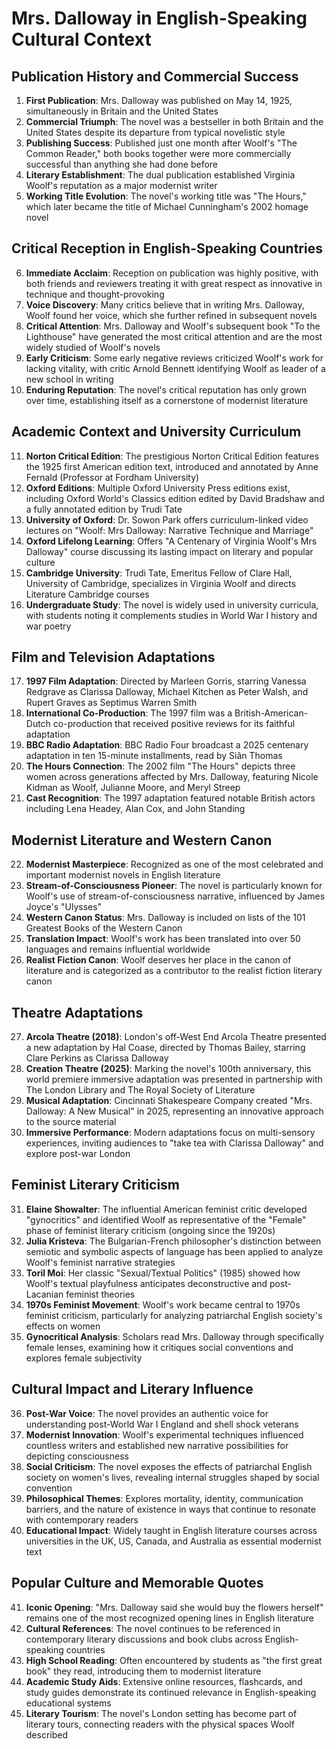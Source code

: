 # Mrs. Dalloway in English-Speaking Cultural Context

## Publication History and Commercial Success

1. **First Publication**: Mrs. Dalloway was published on May 14, 1925, simultaneously in Britain and the United States
2. **Commercial Triumph**: The novel was a bestseller in both Britain and the United States despite its departure from typical novelistic style
3. **Publishing Success**: Published just one month after Woolf's "The Common Reader," both books together were more commercially successful than anything she had done before
4. **Literary Establishment**: The dual publication established Virginia Woolf's reputation as a major modernist writer
5. **Working Title Evolution**: The novel's working title was "The Hours," which later became the title of Michael Cunningham's 2002 homage novel

## Critical Reception in English-Speaking Countries

6. **Immediate Acclaim**: Reception on publication was highly positive, with both friends and reviewers treating it with great respect as innovative in technique and thought-provoking
7. **Voice Discovery**: Many critics believe that in writing Mrs. Dalloway, Woolf found her voice, which she further refined in subsequent novels
8. **Critical Attention**: Mrs. Dalloway and Woolf's subsequent book "To the Lighthouse" have generated the most critical attention and are the most widely studied of Woolf's novels
9. **Early Criticism**: Some early negative reviews criticized Woolf's work for lacking vitality, with critic Arnold Bennett identifying Woolf as leader of a new school in writing
10. **Enduring Reputation**: The novel's critical reputation has only grown over time, establishing itself as a cornerstone of modernist literature

## Academic Context and University Curriculum

11. **Norton Critical Edition**: The prestigious Norton Critical Edition features the 1925 first American edition text, introduced and annotated by Anne Fernald (Professor at Fordham University)
12. **Oxford Editions**: Multiple Oxford University Press editions exist, including Oxford World's Classics edition edited by David Bradshaw and a fully annotated edition by Trudi Tate
13. **University of Oxford**: Dr. Sowon Park offers curriculum-linked video lectures on "Woolf: Mrs Dalloway: Narrative Technique and Marriage"
14. **Oxford Lifelong Learning**: Offers "A Centenary of Virginia Woolf's Mrs Dalloway" course discussing its lasting impact on literary and popular culture
15. **Cambridge University**: Trudi Tate, Emeritus Fellow of Clare Hall, University of Cambridge, specializes in Virginia Woolf and directs Literature Cambridge courses
16. **Undergraduate Study**: The novel is widely used in university curricula, with students noting it complements studies in World War I history and war poetry

## Film and Television Adaptations

17. **1997 Film Adaptation**: Directed by Marleen Gorris, starring Vanessa Redgrave as Clarissa Dalloway, Michael Kitchen as Peter Walsh, and Rupert Graves as Septimus Warren Smith
18. **International Co-Production**: The 1997 film was a British-American-Dutch co-production that received positive reviews for its faithful adaptation
19. **BBC Radio Adaptation**: BBC Radio Four broadcast a 2025 centenary adaptation in ten 15-minute installments, read by Siân Thomas
20. **The Hours Connection**: The 2002 film "The Hours" depicts three women across generations affected by Mrs. Dalloway, featuring Nicole Kidman as Woolf, Julianne Moore, and Meryl Streep
21. **Cast Recognition**: The 1997 adaptation featured notable British actors including Lena Headey, Alan Cox, and John Standing

## Modernist Literature and Western Canon

22. **Modernist Masterpiece**: Recognized as one of the most celebrated and important modernist novels in English literature
23. **Stream-of-Consciousness Pioneer**: The novel is particularly known for Woolf's use of stream-of-consciousness narrative, influenced by James Joyce's "Ulysses"
24. **Western Canon Status**: Mrs. Dalloway is included on lists of the 101 Greatest Books of the Western Canon
25. **Translation Impact**: Woolf's work has been translated into over 50 languages and remains influential worldwide
26. **Realist Fiction Canon**: Woolf deserves her place in the canon of literature and is categorized as a contributor to the realist fiction literary canon

## Theatre Adaptations

27. **Arcola Theatre (2018)**: London's off-West End Arcola Theatre presented a new adaptation by Hal Coase, directed by Thomas Bailey, starring Clare Perkins as Clarissa Dalloway
28. **Creation Theatre (2025)**: Marking the novel's 100th anniversary, this world premiere immersive adaptation was presented in partnership with The London Library and The Royal Society of Literature
29. **Musical Adaptation**: Cincinnati Shakespeare Company created "Mrs. Dalloway: A New Musical" in 2025, representing an innovative approach to the source material
30. **Immersive Performance**: Modern adaptations focus on multi-sensory experiences, inviting audiences to "take tea with Clarissa Dalloway" and explore post-war London

## Feminist Literary Criticism

31. **Elaine Showalter**: The influential American feminist critic developed "gynocritics" and identified Woolf as representative of the "Female" phase of feminist literary criticism (ongoing since the 1920s)
32. **Julia Kristeva**: The Bulgarian-French philosopher's distinction between semiotic and symbolic aspects of language has been applied to analyze Woolf's feminist narrative strategies
33. **Toril Moi**: Her classic "Sexual/Textual Politics" (1985) showed how Woolf's textual playfulness anticipates deconstructive and post-Lacanian feminist theories
34. **1970s Feminist Movement**: Woolf's work became central to 1970s feminist criticism, particularly for analyzing patriarchal English society's effects on women
35. **Gynocritical Analysis**: Scholars read Mrs. Dalloway through specifically female lenses, examining how it critiques social conventions and explores female subjectivity

## Cultural Impact and Literary Influence

36. **Post-War Voice**: The novel provides an authentic voice for understanding post-World War I England and shell shock veterans
37. **Modernist Innovation**: Woolf's experimental techniques influenced countless writers and established new narrative possibilities for depicting consciousness
38. **Social Criticism**: The novel exposes the effects of patriarchal English society on women's lives, revealing internal struggles shaped by social convention
39. **Philosophical Themes**: Explores mortality, identity, communication barriers, and the nature of existence in ways that continue to resonate with contemporary readers
40. **Educational Impact**: Widely taught in English literature courses across universities in the UK, US, Canada, and Australia as essential modernist text

## Popular Culture and Memorable Quotes

41. **Iconic Opening**: "Mrs. Dalloway said she would buy the flowers herself" remains one of the most recognized opening lines in English literature
42. **Cultural References**: The novel continues to be referenced in contemporary literary discussions and book clubs across English-speaking countries
43. **High School Reading**: Often encountered by students as "the first great book" they read, introducing them to modernist literature
44. **Academic Study Aids**: Extensive online resources, flashcards, and study guides demonstrate its continued relevance in English-speaking educational systems
45. **Literary Tourism**: The novel's London setting has become part of literary tours, connecting readers with the physical spaces Woolf described
